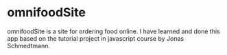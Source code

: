 # omnifoodSite
omnifoodSite is a site for ordering food online.
I have learned and done this app based on the tutorial project in javascript course by Jonas Schmedtmann.
